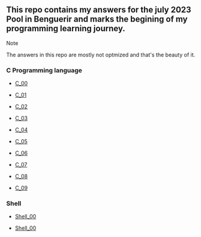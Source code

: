 ## This repo contains my answers for the july 2023 Pool in Benguerir and marks the begining of my programming learning journey.

> [!NOTE]
> The answers in this repo are mostly not optmized and that's the beauty of it.

### C Programming language
- [C_00](https://github.com/ZagreusIV/1337_Pool/tree/main/1337_Pool/C_00)

- [C_01](https://github.com/ZagreusIV/1337_Pool/tree/main/1337_Pool/C_01)

- [C_02](https://github.com/ZagreusIV/1337_Pool/tree/main/1337_Pool/C_02)

- [C_03](https://github.com/ZagreusIV/1337_Pool/tree/main/1337_Pool/C_03)

- [C_04](https://github.com/ZagreusIV/1337_Pool/tree/main/1337_Pool/C_04)

- [C_05](https://github.com/ZagreusIV/1337_Pool/tree/main/1337_Pool/C_05)

- [C_06](https://github.com/ZagreusIV/1337_Pool/tree/main/1337_Pool/C_06)

- [C_07](https://github.com/ZagreusIV/1337_Pool/tree/main/1337_Pool/C_07)

- [C_08](https://github.com/ZagreusIV/1337_Pool/tree/main/1337_Pool/C_08)

- [C_09](https://github.com/ZagreusIV/1337_Pool/tree/main/1337_Pool/C_09)


### Shell
- [Shell_00](https://github.com/ZagreusIV/1337_Pool/tree/main/1337_Pool/Shell_00)

- [Shell_00](https://github.com/ZagreusIV/1337_Pool/tree/main/1337_Pool/Shell_01)
